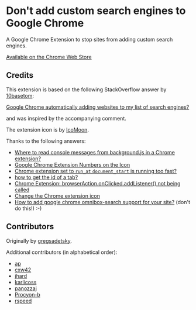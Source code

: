 # Don't add custom search engines to Google Chrome

A Google Chrome Extension to stop sites from adding custom search engines.

[Available on the Chrome Web Store](https://chrome.google.com/webstore/detail/dont-add-custom-search-en/dnodlcololidkjgbpeoleabmkocdhacc)

## Credits

This extension is based on the following StackOverflow answer by [10basetom](http://superuser.com/users/58978/10basetom):

[Google Chrome automatically adding websites to my list of search engines?](http://superuser.com/a/996781/)

and was inspired by the accompanying comment.

The extension icon is by [IcoMoon](https://icomoon.io/).

Thanks to the following answers:

 - [Where to read console messages from background.js in a Chrome extension?](http://stackoverflow.com/a/10258029/)
 - [Google Chrome Extension Numbers on the Icon](http://stackoverflow.com/a/5759182)
 - [Chrome extension set to `run_at` `document_start` is running too fast?](http://stackoverflow.com/a/28188390)
 - [how to get the id of a tab?](http://stackoverflow.com/a/32978880)
 - [Chrome Extension: browserAction.onClicked.addListener() not being called](http://stackoverflow.com/a/12707929)
 - [Change the Chrome extension icon](http://stackoverflow.com/a/16924274)
 - [How to add google chrome omnibox-search support for your site?](http://stackoverflow.com/a/32687089) (don't do this!) :-)

## Contributors

Originally by [gregsadetsky](https://github.com/gregsadetsky).

Additional contributors (in alphabetical order):
 - [ap](https://github.com/ap)
 - [cxw42](https://github.com/cxw42)
 - [jhard](https://github.com/jhard)
 - [karlicoss](https://github.com/karlicoss)
 - [panozzaj](https://github.com/panozzaj)
 - [Procyon-b](https://github.com/Procyon-b)
 - [rspeed](https://github.com/rspeed)


